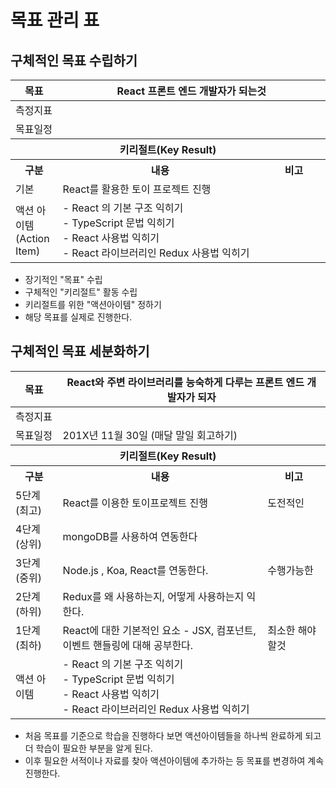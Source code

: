 # 목표 관리 표
## 구체적인 목표 수립하기
<table>
  <colgroup>
    <col span="1" style="width:15%">
    <col span="1" style="width:65%">
    <col span="1" style="width:20%">
  </colgroup>
  <thead>
    <th>목표</th>
    <th colspan="2">React 프론트 엔드 개발자가 되는것</th>
  </thead>
  <tr>
    <td>측정지표</td>
    <td colspan="2"></td>
  </tr>
  <tr>
    <td>목표일정</td>
    <td colspan="2"></td>
  </tr>
  <tr>
    <th colspan="3">키리절트(Key Result)</th>
  </tr>
  <tr>
    <th>구분</th>
    <th>내용</th>
    <th>비고</th>
  </tr>
  <tr>
    <td>기본</td>
    <td>React를 활용한 토이 프로젝트 진행</td>
    <td></td>
  </tr>
  <tr>
    <td>액션 아이템 (Action Item)</td>
    <td>
    - React 의 기본 구조 익히기
    <br/>- TypeScript 문법 익히기
    <br/>- React 사용법 익히기
    <br/>- React 라이브러리인 Redux 사용법 익히기
    <td></td>
  </tr>
</table>

- 장기적인 "목표" 수립
- 구체적인 "키리절트" 활동 수립
- 키리절트를 위한 "액션아이템" 정하기
- 해당 목표를 실제로 진행한다.


## 구체적인 목표 세분화하기
<table>
  <colgroup>
    <col span="1" style="width:15%">
    <col span="1" style="width:65%">
    <col span="1" style="width:20%">
  </colgroup>
  <thead>
    <th>목표</th>
    <th colspan="2">React와 주변 라이브러리를 능숙하게 다루는 프론트 엔드 개발자가 되자</th>
  </thead>
  <tr>
    <td>측정지표</td>
    <td colspan="2"></td>
  </tr>
  <tr>
    <td>목표일정</td>
    <td colspan="2">201X년 11월 30일 (매달 말일 회고하기)</td>
  </tr>
  <tr>
    <th colspan="3">키리절트(Key Result)</th>
  </tr>
  <tr>
    <th>구분</th>
    <th>내용</th>
    <th>비고</th>
  </tr>
  <tr>
    <td>5단계(최고)</td>
    <td>React를 이용한 토이프로젝트 진행</td>
    <td>도전적인</td>
  </tr>
  <tr>
    <td>4단계(상위)</td>
    <td>mongoDB를 사용하여 연동한다</td>
    <td></td>
  </tr>
  <tr>
    <td>3단계(중위)</td>
    <td>Node.js , Koa, React를 연동한다.</td>
    <td>수행가능한</td>
  </tr>
  <tr>
    <td>2단계(하위)</td>
    <td>Redux를 왜 사용하는지, 어떻게 사용하는지 익한다.</td>
    <td></td>
  </tr>
  <tr>
    <td>1단계(최하)</td>
    <td>React에 대한 기본적인 요소 - JSX, 컴포넌트, 이벤트 핸들링에 대해 공부한다.</td>
    <td>최소한 해야 할것</td>
  </tr>
  <tr>
    <td>액션 아이템</td>
    <td>
    - React 의 기본 구조 익히기
    <br/>- TypeScript 문법 익히기
    <br/>- React 사용법 익히기
    <br/>- React 라이브러리인 Redux 사용법 익히기
    <td></td>
  </tr>
</table>

- 처음 목표를 기준으로 학습을 진행하다 보면 액션아이템들을 하나씩 완료하게 되고 더 학습이 필요한 부분을 알게 된다.
- 이후 필요한 서적이나 자료를 찾아 액션아이템에 추가하는 등 목표를 변경하여 계속 진행한다.
